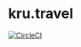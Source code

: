 # kru.travel

[![CircleCI](https://circleci.com/gh/jace-ys/kru.travel.svg?style=svg&circle-token=45b2c4007efd7a132410243295ef5b55dbc67391)](https://circleci.com/gh/jace-ys/kru.travel)
